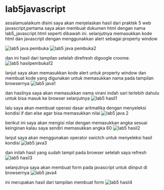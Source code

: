 # lab5javascript
assalamualaikum disini saya akan menjelaskan hasil dari praktek 5 web javascript,pertama saya akan membuat dokumen html dengan nama
lab5_javascript.html seperti dibawah ini. selanjutnya memasukkan kode html dan javascript dengan menggunakkan alert sebagai property window

![lab5 java pembuka](https://user-images.githubusercontent.com/57024231/116339394-8d12f780-a807-11eb-890f-1c4623f87db5.png)
![lab5 java pembuka2](https://user-images.githubusercontent.com/57024231/116339436-9ac87d00-a807-11eb-9b86-07e13b2a151e.png)

dan ini hasil dari tampilan setelah direfresh digoogle croome.
![lab5 hasilpembuka12](https://user-images.githubusercontent.com/57024231/116339452-a5831200-a807-11eb-9080-7ccbbf757961.png)

lanjut saya akan memasukkan kode alert untuk property window dan membuat kode yang digunakan untuk memasukkan nama pada tampilan browsernya
![lab5 java1](https://user-images.githubusercontent.com/57024231/116340084-baac7080-a808-11eb-9756-158112c18076.png)

dan hasilnya saya akan memasukkan nama virani indah sari terlebih dahulu untuk bisa masuk ke browser selanjutnya
![lab5 hasil1](https://user-images.githubusercontent.com/57024231/116340141-dd3e8980-a808-11eb-9c42-b36d4a689988.png)

lalu saya akan membuat operasi dasar aritmatika dengan menyeleksi kondisi if dan else agar bisa memasukkan nilai 
![lab5 java 2](https://user-images.githubusercontent.com/57024231/116340288-2098f800-a809-11eb-8e43-d2e652f52435.png)

berikut ini saya akan mengisi nilai dengan memasukkan angka sesuai keinginan kalau saya sendiri memasukkan angka 60
![lab5 hasil2](https://user-images.githubusercontent.com/57024231/116340349-3dcdc680-a809-11eb-8efb-fe90785b8f4e.png)

lanjut saya akan menggunakan operator swictch untuk menyeleksi hasil kondisi
![lab5 java3](https://user-images.githubusercontent.com/57024231/116341240-bed98d80-a80a-11eb-8c55-b20bd1ed825f.png)

dan inilah hasil yang sudah tampil pada browser setelah saya refresh
![lab5 hasil3](https://user-images.githubusercontent.com/57024231/116341288-d0bb3080-a80a-11eb-872c-c6809ad6fa49.png)

selanjutnya saya akan membuat form pada javascript untuk diinput di browsernya 
![lab5 java4](https://user-images.githubusercontent.com/57024231/116341311-da449880-a80a-11eb-86c3-a59008d4c73f.png)

ini merupakan hasil dari tampilan membuat form
![lab5 hasil4](https://user-images.githubusercontent.com/57024231/116341332-e6c8f100-a80a-11eb-820d-cfff37a1b455.png)

